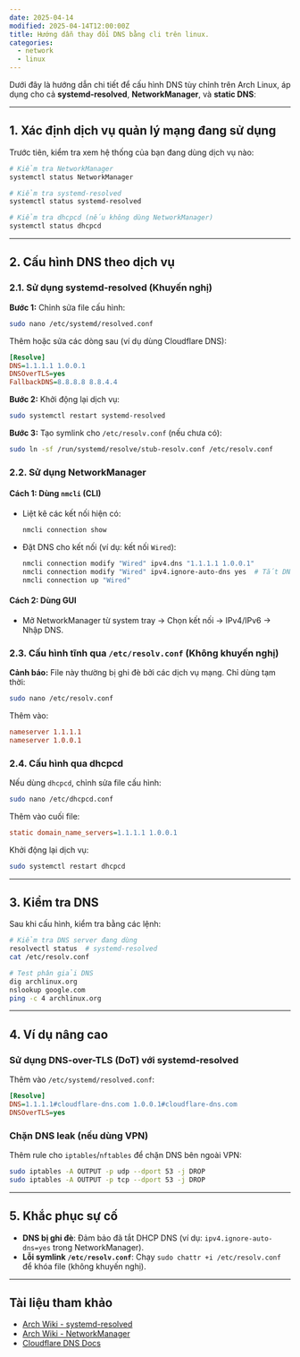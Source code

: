 ```yaml
---
date: 2025-04-14
modified: 2025-04-14T12:00:00Z
title: Hướng dẫn thay đổi DNS bằng cli trên linux.
categories:
  - network
  - linux
---
```


Dưới đây là hướng dẫn chi tiết để cấu hình DNS tùy chỉnh trên Arch Linux, áp dụng cho cả **systemd-resolved**, **NetworkManager**, và **static DNS**:

<!--more-->
---

## **1. Xác định dịch vụ quản lý mạng đang sử dụng**
Trước tiên, kiểm tra xem hệ thống của bạn đang dùng dịch vụ nào:
```bash
# Kiểm tra NetworkManager
systemctl status NetworkManager

# Kiểm tra systemd-resolved
systemctl status systemd-resolved

# Kiểm tra dhcpcd (nếu không dùng NetworkManager)
systemctl status dhcpcd
```

---

## **2. Cấu hình DNS theo dịch vụ**

### **2.1. Sử dụng systemd-resolved (Khuyến nghị)**
**Bước 1:** Chỉnh sửa file cấu hình:
```bash
sudo nano /etc/systemd/resolved.conf
```
Thêm hoặc sửa các dòng sau (ví dụ dùng Cloudflare DNS):
```ini
[Resolve]
DNS=1.1.1.1 1.0.0.1
DNSOverTLS=yes
FallbackDNS=8.8.8.8 8.8.4.4
```

**Bước 2:** Khởi động lại dịch vụ:
```bash
sudo systemctl restart systemd-resolved
```

**Bước 3:** Tạo symlink cho `/etc/resolv.conf` (nếu chưa có):
```bash
sudo ln -sf /run/systemd/resolve/stub-resolv.conf /etc/resolv.conf
```

### **2.2. Sử dụng NetworkManager**
#### **Cách 1: Dùng `nmcli` (CLI)**
- Liệt kê các kết nối hiện có:
  ```bash
  nmcli connection show
  ```
- Đặt DNS cho kết nối (ví dụ: kết nối `Wired`):
  ```bash
  nmcli connection modify "Wired" ipv4.dns "1.1.1.1 1.0.0.1"
  nmcli connection modify "Wired" ipv4.ignore-auto-dns yes  # Tắt DNS từ DHCP
  nmcli connection up "Wired"
  ```

#### **Cách 2: Dùng GUI**
- Mở NetworkManager từ system tray → Chọn kết nối → IPv4/IPv6 → Nhập DNS.

### **2.3. Cấu hình tĩnh qua `/etc/resolv.conf` (Không khuyến nghị)**
**Cảnh báo:** File này thường bị ghi đè bởi các dịch vụ mạng. Chỉ dùng tạm thời:
```bash
sudo nano /etc/resolv.conf
```
Thêm vào:
```conf
nameserver 1.1.1.1
nameserver 1.0.0.1
```

### **2.4. Cấu hình qua dhcpcd**
Nếu dùng `dhcpcd`, chỉnh sửa file cấu hình:
```bash
sudo nano /etc/dhcpcd.conf
```
Thêm vào cuối file:
```ini
static domain_name_servers=1.1.1.1 1.0.0.1
```
Khởi động lại dịch vụ:
```bash
sudo systemctl restart dhcpcd
```

---

## **3. Kiểm tra DNS**
Sau khi cấu hình, kiểm tra bằng các lệnh:
```bash
# Kiểm tra DNS server đang dùng
resolvectl status  # systemd-resolved
cat /etc/resolv.conf

# Test phân giải DNS
dig archlinux.org
nslookup google.com
ping -c 4 archlinux.org
```

---

## **4. Ví dụ nâng cao**
### **Sử dụng DNS-over-TLS (DoT) với systemd-resolved**
Thêm vào `/etc/systemd/resolved.conf`:
```ini
[Resolve]
DNS=1.1.1.1#cloudflare-dns.com 1.0.0.1#cloudflare-dns.com
DNSOverTLS=yes
```

### **Chặn DNS leak (nếu dùng VPN)**
Thêm rule cho `iptables`/`nftables` để chặn DNS bên ngoài VPN:
```bash
sudo iptables -A OUTPUT -p udp --dport 53 -j DROP
sudo iptables -A OUTPUT -p tcp --dport 53 -j DROP
```

---

## **5. Khắc phục sự cố**
- **DNS bị ghi đè**: Đảm bảo đã tắt DHCP DNS (ví dụ: `ipv4.ignore-auto-dns=yes` trong NetworkManager).
- **Lỗi symlink `/etc/resolv.conf`**: Chạy `sudo chattr +i /etc/resolv.conf` để khóa file (không khuyến nghị).

---

## **Tài liệu tham khảo**
- [Arch Wiki - systemd-resolved](https://wiki.archlinux.org/title/Systemd-resolved)
- [Arch Wiki - NetworkManager](https://wiki.archlinux.org/title/NetworkManager)
- [Cloudflare DNS Docs](https://developers.cloudflare.com/1.1.1.1/)
